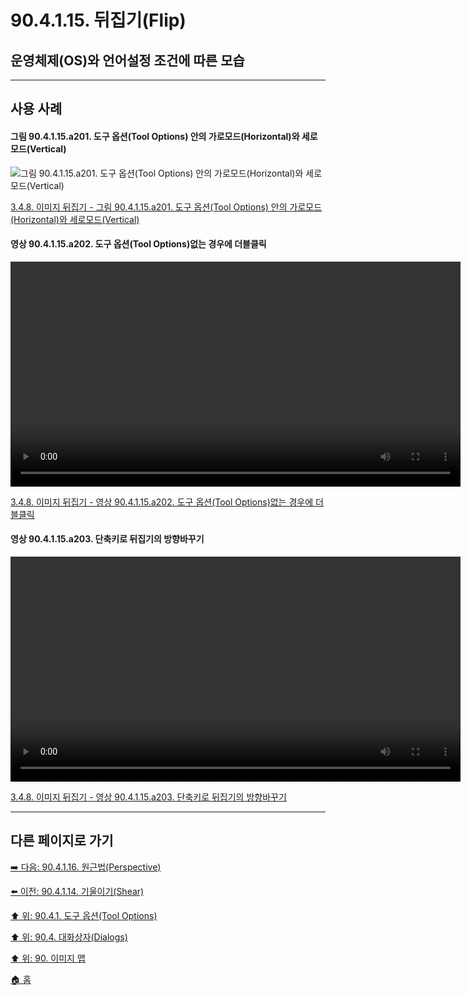 # 90.4.1.15. 뒤집기(Flip)
## 운영체제(OS)와 언어설정 조건에 따른 모습

***

## 사용 사례

#### 그림 90.4.1.15.a201. 도구 옵션(Tool Options) 안의 가로모드(Horizontal)와 세로모드(Vertical)
![그림 90.4.1.15.a201. 도구 옵션(Tool Options) 안의 가로모드(Horizontal)와 세로모드(Vertical)](https://github.com/wonder13662/gimp/assets/15767104/8efa0cb3-dadf-4625-bf39-543a3a0058d3)

[3.4.8. 이미지 뒤집기 - 그림 90.4.1.15.a201. 도구 옵션(Tool Options) 안의 가로모드(Horizontal)와 세로모드(Vertical)](https://wonder13662.github.io/gimp/2.10.36_ko/03-04-08-flip-an-image.html#%EA%B7%B8%EB%A6%BC-904115a201-%EB%8F%84%EA%B5%AC-%EC%98%B5%EC%85%98tool-options-%EC%95%88%EC%9D%98-%EA%B0%80%EB%A1%9C%EB%AA%A8%EB%93%9Chorizontal%EC%99%80-%EC%84%B8%EB%A1%9C%EB%AA%A8%EB%93%9Cvertical)

#### 영상 90.4.1.15.a202. 도구 옵션(Tool Options)없는 경우에 더블클릭
<video controls="controls" width="720" environment="MacOS:Sonoma 14.2.1 GIMP 2.10.36" src="https://github.com/wonder13662/gimp/assets/15767104/57e9252a-3f44-4cdf-b6a7-6affe85c7834"></video>

[3.4.8. 이미지 뒤집기 - 영상 90.4.1.15.a202. 도구 옵션(Tool Options)없는 경우에 더블클릭](https://wonder13662.github.io/gimp/2.10.36_ko/03-04-08-flip-an-image.html#%EC%98%81%EC%83%81-904115a202-%EB%8F%84%EA%B5%AC-%EC%98%B5%EC%85%98tool-options%EC%97%86%EB%8A%94-%EA%B2%BD%EC%9A%B0%EC%97%90-%EB%8D%94%EB%B8%94%ED%81%B4%EB%A6%AD)

#### 영상 90.4.1.15.a203. 단축키로 뒤집기의 방향바꾸기
<video controls="controls" width="720" environment="MacOS:Sonoma 14.2.1 GIMP 2.10.36" src="https://github.com/wonder13662/gimp/assets/15767104/1ccc9fd8-682e-4755-8a0b-db3998ccdc99"></video>

[3.4.8. 이미지 뒤집기 - 영상 90.4.1.15.a203. 단축키로 뒤집기의 방향바꾸기](https://wonder13662.github.io/gimp/2.10.36_ko/03-04-08-flip-an-image.html#%EC%98%81%EC%83%81-904115a203-%EB%8B%A8%EC%B6%95%ED%82%A4%EB%A1%9C-%EB%92%A4%EC%A7%91%EA%B8%B0%EC%9D%98-%EB%B0%A9%ED%96%A5%EB%B0%94%EA%BE%B8%EA%B8%B0)

***

## 다른 페이지로 가기

[➡️ 다음: 90.4.1.16. 원근법(Perspective)](./90-04-01-tool_optionsx-16-perspective.md)

[⬅️ 이전: 90.4.1.14. 기울이기(Shear)](./90-04-01-tool_optionsx-14-shear.md)

[⬆️ 위: 90.4.1. 도구 옵션(Tool Options)](./90-04-01-tool_options.md)

[⬆️ 위: 90.4. 대화상자(Dialogs)](./90-04-00-dialogs.md)

[⬆️ 위: 90. 이미지 맵](./90-00-image-map.md)

[🏠 홈](./00-home.md)

